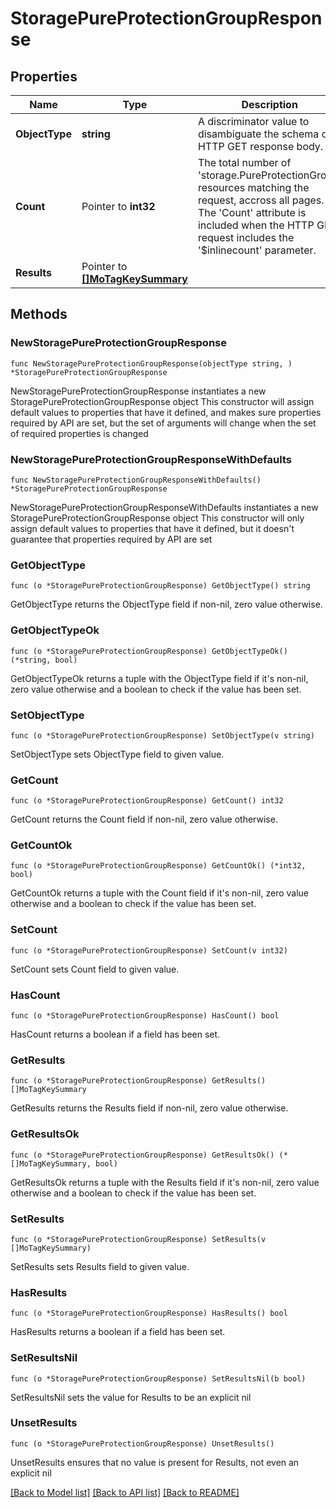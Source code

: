 # StoragePureProtectionGroupResponse

## Properties

Name | Type | Description | Notes
------------ | ------------- | ------------- | -------------
**ObjectType** | **string** | A discriminator value to disambiguate the schema of a HTTP GET response body. | 
**Count** | Pointer to **int32** | The total number of &#39;storage.PureProtectionGroup&#39; resources matching the request, accross all pages. The &#39;Count&#39; attribute is included when the HTTP GET request includes the &#39;$inlinecount&#39; parameter. | [optional] 
**Results** | Pointer to [**[]MoTagKeySummary**](mo.TagKeySummary.md) |  | [optional] 

## Methods

### NewStoragePureProtectionGroupResponse

`func NewStoragePureProtectionGroupResponse(objectType string, ) *StoragePureProtectionGroupResponse`

NewStoragePureProtectionGroupResponse instantiates a new StoragePureProtectionGroupResponse object
This constructor will assign default values to properties that have it defined,
and makes sure properties required by API are set, but the set of arguments
will change when the set of required properties is changed

### NewStoragePureProtectionGroupResponseWithDefaults

`func NewStoragePureProtectionGroupResponseWithDefaults() *StoragePureProtectionGroupResponse`

NewStoragePureProtectionGroupResponseWithDefaults instantiates a new StoragePureProtectionGroupResponse object
This constructor will only assign default values to properties that have it defined,
but it doesn't guarantee that properties required by API are set

### GetObjectType

`func (o *StoragePureProtectionGroupResponse) GetObjectType() string`

GetObjectType returns the ObjectType field if non-nil, zero value otherwise.

### GetObjectTypeOk

`func (o *StoragePureProtectionGroupResponse) GetObjectTypeOk() (*string, bool)`

GetObjectTypeOk returns a tuple with the ObjectType field if it's non-nil, zero value otherwise
and a boolean to check if the value has been set.

### SetObjectType

`func (o *StoragePureProtectionGroupResponse) SetObjectType(v string)`

SetObjectType sets ObjectType field to given value.


### GetCount

`func (o *StoragePureProtectionGroupResponse) GetCount() int32`

GetCount returns the Count field if non-nil, zero value otherwise.

### GetCountOk

`func (o *StoragePureProtectionGroupResponse) GetCountOk() (*int32, bool)`

GetCountOk returns a tuple with the Count field if it's non-nil, zero value otherwise
and a boolean to check if the value has been set.

### SetCount

`func (o *StoragePureProtectionGroupResponse) SetCount(v int32)`

SetCount sets Count field to given value.

### HasCount

`func (o *StoragePureProtectionGroupResponse) HasCount() bool`

HasCount returns a boolean if a field has been set.

### GetResults

`func (o *StoragePureProtectionGroupResponse) GetResults() []MoTagKeySummary`

GetResults returns the Results field if non-nil, zero value otherwise.

### GetResultsOk

`func (o *StoragePureProtectionGroupResponse) GetResultsOk() (*[]MoTagKeySummary, bool)`

GetResultsOk returns a tuple with the Results field if it's non-nil, zero value otherwise
and a boolean to check if the value has been set.

### SetResults

`func (o *StoragePureProtectionGroupResponse) SetResults(v []MoTagKeySummary)`

SetResults sets Results field to given value.

### HasResults

`func (o *StoragePureProtectionGroupResponse) HasResults() bool`

HasResults returns a boolean if a field has been set.

### SetResultsNil

`func (o *StoragePureProtectionGroupResponse) SetResultsNil(b bool)`

 SetResultsNil sets the value for Results to be an explicit nil

### UnsetResults
`func (o *StoragePureProtectionGroupResponse) UnsetResults()`

UnsetResults ensures that no value is present for Results, not even an explicit nil

[[Back to Model list]](../README.md#documentation-for-models) [[Back to API list]](../README.md#documentation-for-api-endpoints) [[Back to README]](../README.md)


